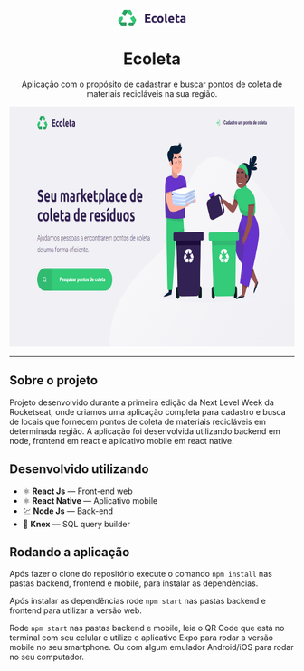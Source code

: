 <h1 align="center">
<br>
  <img src="logo.svg" alt="ecoleta-next-level-week-01" width="120">
<br>
<br>
Ecoleta
</h1>

<p align="center">Aplicação com o propósito de cadastrar e buscar pontos de coleta de materiais recicláveis na sua região.</p>

[//]: # (Add your gifs/images here:)
<div>
  <img src="homepage.png" alt="Ecoleta homepage" height="425">
</div>

<hr />

## Sobre o projeto

Projeto desenvolvido durante a primeira edição da Next Level Week da Rocketseat, onde criamos uma aplicação completa para cadastro e busca de locais que fornecem pontos de coleta de materiais recicláveis em determinada região. A aplicação foi desenvolvida utilizando backend em node, frontend em react e aplicativo mobile em react native.

## Desenvolvido utilizando
[//]: # (Add the features of your project here:)

- ⚛️ **React Js** — Front-end web
- ⚛️ **React Native** — Aplicativo mobile
- 💹 **Node Js** — Back-end
- :game_die: **Knex** — SQL query builder

## Rodando a aplicação

Após fazer o clone do repositório execute o comando ```npm install``` nas pastas backend, frontend e mobile, para instalar as dependências.

Após instalar as dependências rode ```npm start``` nas pastas backend e frontend para utilizar a versão web.

Rode ```npm start``` nas pastas backend e mobile, leia o QR Code que está no terminal com seu celular e utilize o aplicativo Expo para rodar a versão mobile no seu smartphone. Ou com algum emulador Android/iOS para rodar no seu computador.
